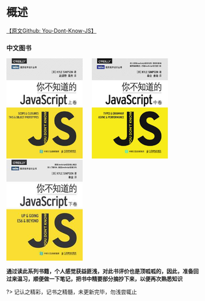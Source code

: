 # 概述

[【原文Github: You-Dont-Know-JS】](https://github.com/getify/You-Dont-Know-JS)

### 中文图书
<div  align="left">    
  <img src="./assets/images/1.jpg" width = "200"/>
  <img src="./assets/images/2.jpg" width = "200" style = "margin:0 20px"/>
  <img src="./assets/images/3.jpg" width = "200"/>
</div>

**通过读此系列书籍，个人感觉获益匪浅，对此书评价也是顶呱呱的，因此，准备回过来温习，顺便做一下笔记，把书中精要部分摘抄下来，以便再次熟悉知识**

?> 记认之精彩，记书之精髓，未更新完毕，勿浅尝辄止